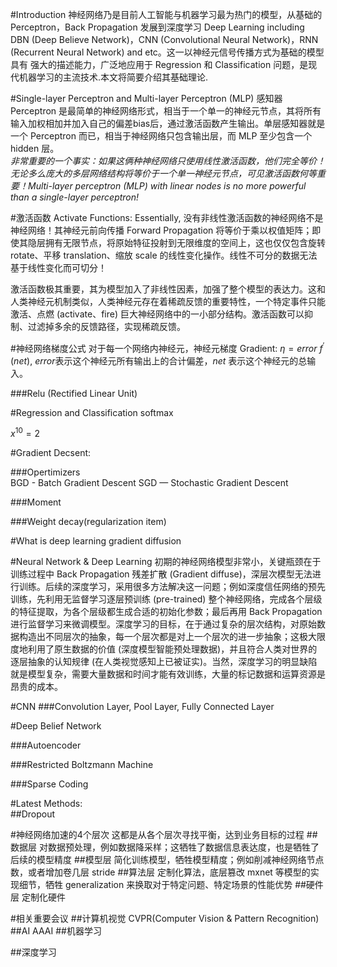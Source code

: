 #Introduction
神经网络乃是目前人工智能与机器学习最为热门的模型，从基础的 Perceptron，Back Propagation 发展到深度学习 Deep Learning including DBN (Deep Believe Network)，CNN (Convolutional Neural Network)，RNN (Recurrent Neural Network) and etc。这一以神经元信号传播方式为基础的模型具有 强大的描述能力，广泛地应用于 Regression 和 Classification 问题，是现代机器学习的主流技术.本文将简要介绍其基础理论.

#Single-layer Perceptron and Multi-layer Perceptron (MLP)
感知器 Perceptron 是最简单的神经网络形式，相当于一个单一的神经元节点，其将所有输入加权相加并加入自己的偏差bias后，通过激活函数产生输出。单层感知器就是一个 Perceptron 而已，相当于神经网络只包含输出层，而 MLP 至少包含一个 hidden 层。  
*非常重要的一个事实：如果这俩种神经网络只使用线性激活函数，他们完全等价！无论多么庞大的多层网络结构将等价于一个单一神经元节点，可见激活函数何等重要！Multi-layer perceptron (MLP) with linear nodes is no more powerful than a single-layer perceptron!*

#激活函数 Activate Functions:
Essentially, 没有非线性激活函数的神经网络不是神经网络！其神经元前向传播 Forward Propagation 将等价于乘以权值矩阵；即使其隐层拥有无限节点，将原始特征投射到无限维度的空间上，这也仅仅包含旋转 rotate、平移 translation、缩放 scale 的线性变化操作。线性不可分的数据无法基于线性变化而可切分！

激活函数极其重要，其为模型加入了非线性因素，加强了整个模型的表达力。这和人类神经元机制类似，人类神经元存在着稀疏反馈的重要特性，一个特定事件只能激活、点燃 (activate、fire) 巨大神经网络中的一小部分结构。激活函数可以抑制、过滤掉多余的反馈路径，实现稀疏反馈。

#神经网络梯度公式
对于每一个网络内神经元，神经元梯度 Gradient: $\eta = error\ f^{\prime}(net)$, $error$表示这个神经元所有输出上的合计偏差，$net$ 表示这个神经元的总输入。


###Relu (Rectified Linear Unit)

#Regression and Classification
softmax

$x^{10}=2$

#Gradient Decsent:  

###Opertimizers  
BGD - Batch Gradient Descent
SGD — Stochastic Gradient Descent


###Moment  


###Weight decay(regularization item)

#What is deep learning
gradient diffusion


#Neural Network & Deep Learning
初期的神经网络模型非常小，关键瓶颈在于训练过程中 Back Propagation 残差扩散 (Gradient diffuse)，深层次模型无法进行训练。后续的深度学习，采用很多方法解决这一问题；例如深度信任网络的预先训练，先利用无监督学习逐层预训练 (pre-trained) 整个神经网络，完成各个层级的特征提取，为各个层级都生成合适的初始化参数；最后再用 Back Propagation 进行监督学习来微调模型。深度学习的目标，在于通过复杂的层次结构，对原始数据构造出不同层次的抽象，每一个层次都是对上一个层次的进一步抽象；这极大限度地利用了原生数据的价值 (深度模型智能预处理数据)，并且符合人类对世界的逐层抽象的认知规律 (在人类视觉感知上已被证实)。当然，深度学习的明显缺陷就是模型复杂，需要大量数据和时间才能有效训练，大量的标记数据和运算资源是昂贵的成本。


#CNN
###Convolution Layer, Pool Layer, Fully Connected Layer

#Deep Belief Network

###Autoencoder

###Restricted Boltzmann Machine

###Sparse Coding

#Latest Methods:  
##Dropout


#神经网络加速的4个层次
这都是从各个层次寻找平衡，达到业务目标的过程
##数据层
对数据预处理，例如数据降采样；这牺牲了数据信息表达度，也是牺牲了后续的模型精度
##模型层
简化训练模型，牺牲模型精度；例如削减神经网络节点数，或者增加卷几层 stride
##算法层
定制化算法，底层篡改 mxnet 等模型的实现细节，牺牲 generalization 来换取对于特定问题、特定场景的性能优势
##硬件层
定制化硬件

#相关重要会议
##计算机视觉
CVPR(Computer Vision & Pattern Recognition)
##AI
AAAI
##机器学习

##深度学习















